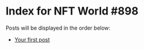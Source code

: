 # Index for NFT World #898
Posts will be displayed in the order below:

- [Your first post](./001-first.md)

